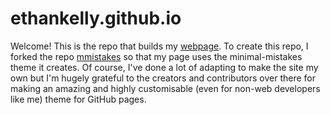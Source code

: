# ethankelly.github.io

Welcome! This is the repo that builds my [webpage](https://ethankelly.github.io/). To create this repo, I forked the repo [mmistakes](https://github.com/mmistakes/minimal-mistakes) so that my page uses the minimal-mistakes theme it creates. Of course, I've done a lot of adapting to make the site my own but I'm hugely grateful to the creators and contributors over there for making an amazing and highly customisable (even for non-web developers like me) theme for GitHub pages. 


